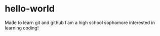 # hello-world
Made to learn git and github
I am a high school sophomore interested in learning coding!
